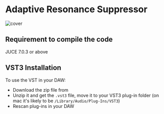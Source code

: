 # Adaptive Resonance Suppressor

![cover](https://github.com/jasper-zheng/resonance-suppressor/assets/74963879/b4a17d49-8dc5-4087-8327-12bbf0078149)


## Requirement to compile the code  

JUCE 7.0.3 or above  

## VST3 Installation  

To use the VST in your DAW:   

* Download the zip file from   
* Unzip it and get the `.vst3` file, move it to your VST3 plug-in folder (on mac it's likely to be `/Library/Audio/Plug-Ins/VST3`)  
* Rescan plug-ins in your DAW  
